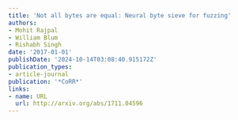 ```yaml
---
title: 'Not all bytes are equal: Neural byte sieve for fuzzing'
authors:
- Mohit Rajpal
- William Blum
- Rishabh Singh
date: '2017-01-01'
publishDate: '2024-10-14T03:08:40.915172Z'
publication_types:
- article-journal
publication: '*CoRR*'
links:
- name: URL
  url: http://arxiv.org/abs/1711.04596
---
```

